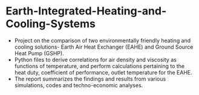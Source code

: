 # Earth-Integrated-Heating-and-Cooling-Systems
- Project on the comparison of two environmentally friendly heating and cooling solutions- Earth Air Heat Exchanger (EAHE) and Ground Source Heat Pump (GSHP).
- Python files to derive correlations for air density and viscosity as functions of temperature, and perform calculations pertaining to the heat duty, coefficient of performance, outlet temperature for the EAHE.
- The report summarizes the findings and results from various simulations, codes and techno-economic analyses.
